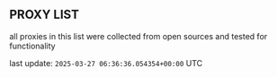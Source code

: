## PROXY LIST

all proxies in this list were collected from open sources and tested for functionality

last update: `2025-03-27 06:36:36.054354+00:00` UTC
